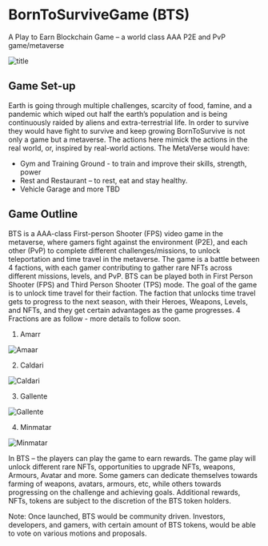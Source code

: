 # BornToSurviveGame (BTS) 
A Play to Earn Blockchain Game – a world class AAA P2E and PvP game/metaverse

![title](https://user-images.githubusercontent.com/85688247/187209016-8972e3c6-7b92-47de-8952-e375ed319300.png)


## Game Set-up
Earth is going through multiple challenges, scarcity of food, famine, and a pandemic which wiped out half the earth’s population and is being continuously raided by aliens and extra-terrestrial life.  In order to survive they would have fight to survive and keep growing
BornToSurvive is not only a game but a metaverse. The actions here mimick the actions in the real world, or, inspired by real-world actions. 
The MetaVerse would have:
* Gym and Training Ground - to train and improve their skills, strength, power
* Rest and Restaurant – to rest, eat and stay healthy.
* Vehicle Garage and more TBD


## Game Outline

BTS is a AAA-class First-person Shooter (FPS) video game in the metaverse, where gamers fight against the environment (P2E), and each other (PvP) to complete different challenges/missions, to unlock teleportation and time travel in the metaverse. The game is a battle between 4 factions, with each gamer contributing to gather rare NFTs across different missions, levels, and PvP.  BTS can be played both in First Person Shooter (FPS) and Third Person Shooter (TPS) mode. 
The goal of the game is to unlock time travel for their faction. The faction that unlocks time travel gets to progress to the next season, with their Heroes, Weapons, Levels, and NFTs, and they get certain advantages as the game progresses.
 4 Fractions are as follow - more details to follow soon.

 1. Amarr

![Amaar](https://user-images.githubusercontent.com/85688247/187210300-d0b8c33e-f9ee-4430-8aac-cd2c26a74385.png)

2. Caldari

![Caldari](https://user-images.githubusercontent.com/85688247/187210471-db60d074-4def-4a4e-9079-7e1938473122.png)

3. Gallente

![Gallente](https://user-images.githubusercontent.com/85688247/187210697-8d7f50ca-6de0-41f4-921e-98453d52b969.png)

4. Minmatar

![Minmatar](https://user-images.githubusercontent.com/85688247/187210865-8d3da86d-47e5-4ab7-b406-76faf34a011a.png)



In BTS – the players can play the game to earn rewards.  The game play will unlock different rare NFTs, opportunities to upgrade NFTs, weapons, Armours, Avatar and more.  Some gamers can dedicate themselves towards farming of weapons, avatars, armours, etc, while others towards progressing on the challenge and achieving goals. Additional rewards, NFTs, tokens are subject to the discretion of the BTS token holders.

Note: Once launched, BTS would be community driven.  Investors, developers, and gamers, with certain amount of BTS tokens, would be able to vote on various motions and proposals.
